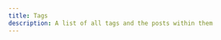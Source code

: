 ```yaml
---
title: Tags
description: A list of all tags and the posts within them
---
```


<script setup lang="ts">
import RareLayoutTags from '.vitepress/theme/components/RareLayoutTags.vue'
</script>

<ClientOnly>
  <RareLayoutTags />
</ClientOnly>
